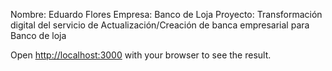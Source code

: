 
Nombre: Eduardo Flores
Empresa: Banco de Loja
Proyecto: Transformación digital del servicio de Actualización/Creación de banca empresarial para Banco de loja

Open [http://localhost:3000](http://localhost:3000) with your browser to see the result.

